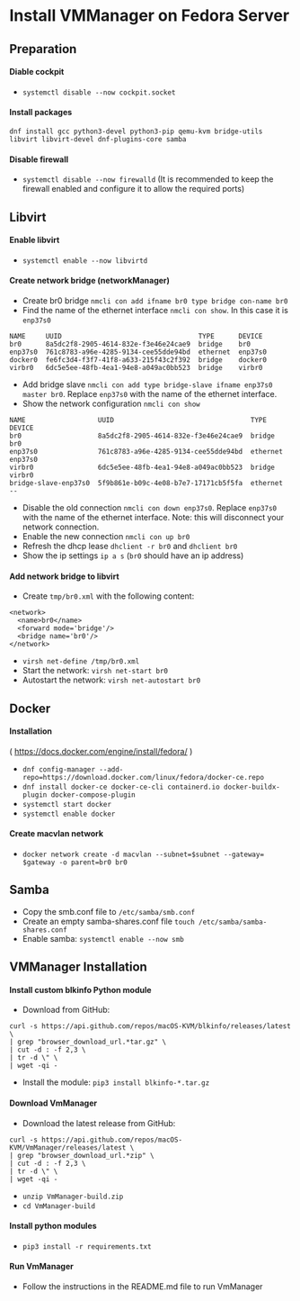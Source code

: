 # Install VMManager on Fedora Server

## Preparation
#### Diable cockpit
- ``systemctl disable --now cockpit.socket``
#### Install packages
```dnf install gcc python3-devel python3-pip qemu-kvm bridge-utils libvirt libvirt-devel dnf-plugins-core samba```
#### Disable firewall
- ``systemctl disable --now firewalld``
(It is recommended to keep the firewall enabled and configure it to allow the required ports)


## Libvirt
#### Enable libvirt
- ``systemctl enable --now libvirtd``
#### Create network bridge (networkManager)
- Create br0 bridge ``nmcli con add ifname br0 type bridge con-name br0``
- Find the name of the ethernet interface ``nmcli con show``. In this case it is ``enp37s0``
```nmcli con show
NAME     UUID                                  TYPE      DEVICE
br0      8a5dc2f8-2905-4614-832e-f3e46e24cae9  bridge    br0
enp37s0  761c8783-a96e-4285-9134-cee55dde94bd  ethernet  enp37s0
docker0  fe6fc3d4-f3f7-41f8-a633-215f43c2f392  bridge    docker0
virbr0   6dc5e5ee-48fb-4ea1-94e8-a049ac0bb523  bridge    virbr0
```
- Add bridge slave ``nmcli con add type bridge-slave ifname enp37s0 master br0``. Replace ``enp37s0`` with the name of the ethernet interface.
- Show the network configuration ``nmcli con show``
```nmcli con show
NAME                  UUID                                  TYPE      DEVICE
br0                   8a5dc2f8-2905-4614-832e-f3e46e24cae9  bridge    br0
enp37s0               761c8783-a96e-4285-9134-cee55dde94bd  ethernet  enp37s0
virbr0                6dc5e5ee-48fb-4ea1-94e8-a049ac0bb523  bridge    virbr0
bridge-slave-enp37s0  5f9b861e-b09c-4e08-b7e7-17171cb5f5fa  ethernet  --
```
- Disable the old connection ``nmcli con down enp37s0``. Replace ``enp37s0`` with the name of the ethernet interface. Note: this will disconnect your network connection.
- Enable the new connection ``nmcli con up br0``
- Refresh the dhcp lease ``dhclient -r br0`` and ``dhclient br0``
- Show the ip settings ``ip a s`` (``br0`` should have an ip address) 
#### Add network bridge to libvirt
- Create ``tmp/br0.xml`` with the following content:
``` 
<network>
  <name>br0</name>
  <forward mode='bridge'/>
  <bridge name='br0'/>
</network>
```
- ``virsh net-define /tmp/br0.xml``
- Start the network: ``virsh net-start br0``
- Autostart the network: ``virsh net-autostart br0``

## Docker
#### Installation
( https://docs.docker.com/engine/install/fedora/ )
- ``dnf config-manager --add-repo=https://download.docker.com/linux/fedora/docker-ce.repo``
- ``dnf install docker-ce docker-ce-cli containerd.io docker-buildx-plugin docker-compose-plugin``
- ``systemctl start docker``
- ``systemctl enable docker``
#### Create macvlan network
- ``docker network create -d macvlan --subnet=$subnet --gateway= $gateway -o parent=br0 br0``


## Samba
- Copy the smb.conf file to ``/etc/samba/smb.conf``
- Create an empty samba-shares.conf file ```touch /etc/samba/samba-shares.conf```
- Enable samba: ``systemctl enable --now smb``


## VMManager Installation
#### Install custom blkinfo Python module
- Download from GitHub:
```
curl -s https://api.github.com/repos/macOS-KVM/blkinfo/releases/latest \
| grep "browser_download_url.*tar.gz" \
| cut -d : -f 2,3 \
| tr -d \" \
| wget -qi -
```
- Install the module: ``pip3 install blkinfo-*.tar.gz``

#### Download VmManager
- Download the latest release from GitHub:
```
curl -s https://api.github.com/repos/macOS-KVM/VmManager/releases/latest \
| grep "browser_download_url.*zip" \
| cut -d : -f 2,3 \
| tr -d \" \
| wget -qi -
```
- ``unzip VmManager-build.zip``
- ``cd VmManager-build``
#### Install python modules
- ``pip3 install -r requirements.txt``
#### Run VmManager
- Follow the instructions in the README.md file to run VmManager